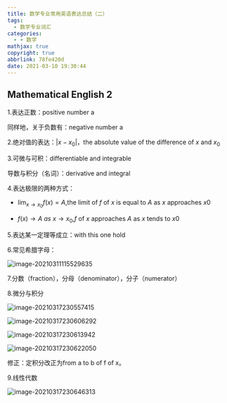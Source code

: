 ```yaml
---
title: 数学专业常用英语表达总结（二）
tags:
  - 数学专业词汇
categories:
  - - 数学
mathjax: true
copyright: true
abbrlink: 78fe420d
date: 2021-03-10 19:30:44
---
```


## Mathematical English 2

<!--more-->

1.表达正数：positive number a

同样地，关于负数有：negative number a



2.绝对值的表达：$|x-x_0|$，the absolute value of the difference of $x$ and $x_0$



3.可微与可积：differentiable and integrable

导数与积分（名词）：derivative and integral



4.表达极限的两种方式：

- $\displaystyle\lim_{x \rightarrow x_0}f(x) = A$,the limit of *f* of *x* is equal to *A* as *x* approaches *x*0

- ${f(x) \rightarrow A} \ as\ {x\rightarrow x_0}$,*f* of *x* approaches *A* as *x* tends to *x*0



5.表达某一定理等成立：with this one hold



6.常见希腊字母：

![image-20210311115529635](数学专业常用英语表达总结（二）/image-20210311115529635.png)

7.分数（fraction），分母（denominator），分子（numerator）



8.微分与积分

![image-20210317230557415](数学专业常用英语表达总结（二）/image-20210317230557415.png)

![image-20210317230606292](数学专业常用英语表达总结（二）/image-20210317230606292.png)

![image-20210317230613942](数学专业常用英语表达总结（二）/image-20210317230613942.png)

![image-20210317230622050](数学专业常用英语表达总结（二）/image-20210317230622050.png)

修正：定积分改正为from a to b of f of x。

9.线性代数

![image-20210317230646313](数学专业常用英语表达总结（二）/image-20210317230646313.png)